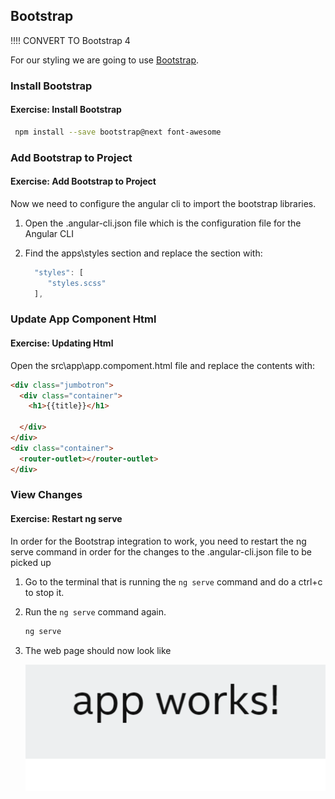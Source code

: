 ## Bootstrap

!!!! CONVERT TO Bootstrap 4

For our styling we are going to use [Bootstrap](https://getbootstrap.com/).

### Install Bootstrap

<h4 class="exercise-start">
    <b>Exercise</b>: Install Bootstrap
</h4>

```bash
 npm install --save bootstrap@next font-awesome
 ```

<div class="exercise-end"></div>

### Add Bootstrap to Project

<h4 class="exercise-start">
    <b>Exercise</b>: Add  Bootstrap to Project
</h4>


Now we need to configure the angular cli to import the bootstrap libraries.  

1. Open the .angular-cli.json file which is the configuration file for the Angular CLI
1. Find the apps\styles section and replace the section with:  

    ```TypeScript
      "styles": [
         "styles.scss"
      ],
    ```

<div class="exercise-end"></div>

### Update App Component Html

<h4 class="exercise-start">
    <b>Exercise</b>: Updating Html
</h4>

Open the src\app\app.compoment.html file and replace the contents with:

```html
<div class="jumbotron">
  <div class="container">
    <h1>{{title}}</h1>

  </div>
</div>
<div class="container">
  <router-outlet></router-outlet>
</div>
```

<div class="exercise-end"></div>

### View Changes


<h4 class="exercise-start">
    <b>Exercise</b>: Restart ng serve
</h4>

In order for the Bootstrap integration to work, you need to restart the ng serve command in order for the changes to the .angular-cli.json file to be picked up

1. Go to the terminal that is running the `ng serve` command and do a ctrl+c to stop it.
1. Run the `ng serve` command again.

    ```bash
    ng serve
    ```

1. The web page should now look like

    ![App Works with Bootstrap](images/app-works-mlaf.png)

<div class="exercise-end"></div>
